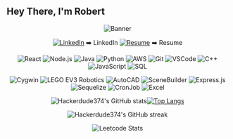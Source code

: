 ## Hey There, I'm Robert

<div align="center">
  
![Banner](https://i.pinimg.com/originals/e8/f1/4e/e8f14e5073f1017049914bd2b2513d65.gif)


[![LinkedIn](https://img.icons8.com/color/48/000000/linkedin.png)](https://www.linkedin.com/in/robert-le982/) ➡️ LinkedIn [![Resume](https://img.icons8.com/color/48/000000/resume.png)](https://drive.google.com/file/d/1i_DTXCZcAYj4SNoIZhqkA2kP4Bhj74J_/view?usp=sharing) ➡️ Resume



![React](https://img.icons8.com/color/48/000000/react-native.png) ![Node.js](https://img.icons8.com/color/48/000000/nodejs.png) ![Java](https://img.icons8.com/color/48/000000/java-coffee-cup-logo.png) ![Python](https://img.icons8.com/color/48/000000/python.png)  ![AWS](https://img.icons8.com/color/48/000000/amazon-web-services.png) ![Git](https://img.icons8.com/color/48/000000/git.png) ![VSCode](https://img.icons8.com/color/48/000000/visual-studio-code-2019.png) ![C++](https://img.icons8.com/color/48/000000/c-plus-plus-logo.png) ![JavaScript](https://img.icons8.com/color/48/000000/javascript.png) ![SQL](https://img.icons8.com/color/48/000000/sql.png)

![Cygwin](https://img.icons8.com/color/48/000000/console.png) ![LEGO EV3 Robotics](https://img.icons8.com/color/48/000000/lego.png) ![AutoCAD](https://img.icons8.com/color/48/000000/autodesk-autocad.png)   ![SceneBuilder](https://img.icons8.com/color/48/000000/crowd.png)  ![Express.js](https://img.icons8.com/color/48/000000/express.png) ![Sequelize](https://img.icons8.com/color/48/000000/database-restore.png) ![CronJob](https://img.icons8.com/color/48/000000/time.png) ![Excel](https://img.icons8.com/color/48/000000/microsoft-excel-2019.png)



![Hackerdude374's GitHub stats](https://github-readme-stats.vercel.app/api?username=Hackerdude374&show_icons=true&theme=radical)[![Top Langs](https://github-readme-stats.vercel.app/api/top-langs/?username=Hackerdude374&layout=compact&theme=radical)](https://github.com/Hackerdude374/github-readme-stats)


![Hackerdude374's GitHub streak](https://github-readme-streak-stats.herokuapp.com/?user=Hackerdude374&theme=radical)



![Leetcode Stats](https://leetcard.jacoblin.cool/bobbyle2)



</div>
